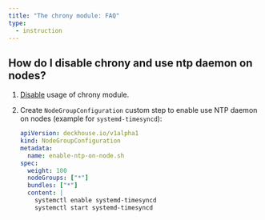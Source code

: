 ```yaml
---
title: "The chrony module: FAQ"
type:
  - instruction
---
```


## How do I disable chrony and use ntp daemon on nodes?

1. [Disable](configuration.html) usage of chrony module.

1. Create `NodeGroupConfiguration` custom step to enable use NTP daemon on nodes (example for `systemd-timesyncd`):

   ```yaml
   apiVersion: deckhouse.io/v1alpha1
   kind: NodeGroupConfiguration
   metadata:
     name: enable-ntp-on-node.sh
   spec:
     weight: 100
     nodeGroups: ["*"]
     bundles: ["*"]
     content: |
       systemctl enable systemd-timesyncd
       systemctl start systemd-timesyncd
   ```
